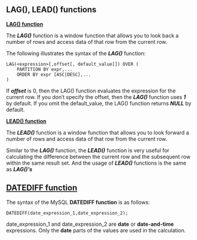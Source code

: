 ## LAG(), LEAD() functions

[**LAG() function**](https://www.mysqltutorial.org/mysql-window-functions/mysql-lag-function/)

The **_LAG()_** function is a window function that allows you to look back a number of rows and access data of that row from the current row.

The following illustrates the syntax of the **_LAG()_** function:
```
LAG(<expression>[,offset[, default_value]]) OVER (
    PARTITION BY expr,...
    ORDER BY expr [ASC|DESC],...
)
```

If **_offset_** is 0, then the LAG() function evaluates the expression for the current row. If you don’t specify the offset, then the **_LAG()_** function uses **_1_** by default. If you omit the default_value, the LAG() function returns **_NULL_** by default.

[**LEAD() function**](https://www.mysqltutorial.org/mysql-window-functions/mysql-lead-function/)

The **_LEAD()_** function is a window function that allows you to look forward a number of rows and access data of that row from the current row.

Similar to the **_LAG()_** function, the **_LEAD()_** function is very useful for calculating the difference between the current row and the subsequent row within the same result set. And the usage of **_LEAD()_** functions is the same as **_LAG()'s_**

## [DATEDIFF function](https://dev.mysql.com/doc/refman/8.0/en/date-and-time-functions.html#function_datediff)

The syntax of the MySQL **DATEDIFF function** is as follows:
```
DATEDIFF(date_expression_1,date_expression_2);
```

date_expression_1 and date_expression_2 are **date** or **date-and-time** expressions. Only the **date** parts of the values are used in the calculation.


